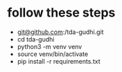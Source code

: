# follow these steps
* git@github.com:<your-user>/tda-gudhi.git
* cd tda-gudhi
* python3 -m venv venv
* source venv/bin/activate
* pip install -r requirements.txt
